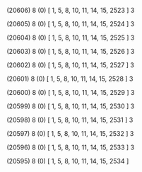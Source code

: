 (20606) 8 (0) [ 1, 5, 8, 10, 11, 14, 15, 2523 ] 3 


(20605) 8 (0) [ 1, 5, 8, 10, 11, 14, 15, 2524 ] 3 


(20604) 8 (0) [ 1, 5, 8, 10, 11, 14, 15, 2525 ] 3 


(20603) 8 (0) [ 1, 5, 8, 10, 11, 14, 15, 2526 ] 3 


(20602) 8 (0) [ 1, 5, 8, 10, 11, 14, 15, 2527 ] 3 


(20601) 8 (0) [ 1, 5, 8, 10, 11, 14, 15, 2528 ] 3 


(20600) 8 (0) [ 1, 5, 8, 10, 11, 14, 15, 2529 ] 3 


(20599) 8 (0) [ 1, 5, 8, 10, 11, 14, 15, 2530 ] 3 


(20598) 8 (0) [ 1, 5, 8, 10, 11, 14, 15, 2531 ] 3 


(20597) 8 (0) [ 1, 5, 8, 10, 11, 14, 15, 2532 ] 3 


(20596) 8 (0) [ 1, 5, 8, 10, 11, 14, 15, 2533 ] 3 


(20595) 8 (0) [ 1, 5, 8, 10, 11, 14, 15, 2534 ]  

